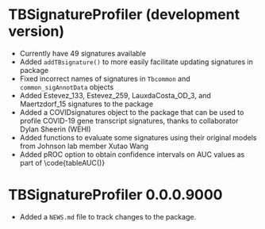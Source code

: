 # TBSignatureProfiler (development version)

* Currently have 49 signatures available
* Added `addTBsignature()` to more easily facilitate updating signatures in package
* Fixed incorrect names of signatures in `Tbcommon` and `common_sigAnnotData` objects
* Added Estevez_133, Estevez_259, LauxdaCosta_OD_3, and Maertzdorf_15 signatures to the package
* Added a COVIDsignatures object to the package that can be used to profile COVID-19 gene transcript signatures, thanks to collaborator Dylan Sheerin (WEHI)
* Added functions to evaluate some signatures using their original models from Johnson lab member Xutao Wang
* Added pROC option to obtain confidence intervals on AUC values as part of \code{tableAUC()}

# TBSignatureProfiler 0.0.0.9000

* Added a `NEWS.md` file to track changes to the package.